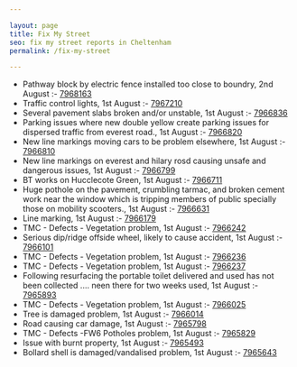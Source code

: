 ```yaml
---

layout: page
title: Fix My Street
seo: fix my street reports in Cheltenham
permalink: /fix-my-street

---
```


<!-- fix_marker starts -->

- Pathway block by electric fence installed too close to boundry, 2nd August :- [7968163](https://www.fixmystreet.com/report/7968163)
- Traffic control lights, 1st August :- [7967210](https://www.fixmystreet.com/report/7967210)
- Several pavement slabs broken and/or unstable, 1st August :- [7966836](https://www.fixmystreet.com/report/7966836)
- Parking issues where new double yellow create parking issues for dispersed traffic from everest road., 1st August :- [7966820](https://www.fixmystreet.com/report/7966820)
- New line markings moving cars to be problem elsewhere, 1st August :- [7966810](https://www.fixmystreet.com/report/7966810)
- New line markings on everest and hilary rosd causing unsafe and dangerous issues, 1st August :- [7966799](https://www.fixmystreet.com/report/7966799)
- BT works on Hucclecote Green, 1st August :- [7966711](https://www.fixmystreet.com/report/7966711)
- Huge pothole on the pavement, crumbling tarmac, and broken cement work near the window which is tripping members of public specially those on mobility scooters., 1st August :- [7966631](https://www.fixmystreet.com/report/7966631)
- Line marking, 1st August :- [7966179](https://www.fixmystreet.com/report/7966179)
- TMC - Defects - Vegetation problem, 1st August :- [7966242](https://www.fixmystreet.com/report/7966242)
- Serious dip/ridge offside wheel, likely to cause accident, 1st August :- [7966101](https://www.fixmystreet.com/report/7966101)
- TMC - Defects - Vegetation problem, 1st August :- [7966236](https://www.fixmystreet.com/report/7966236)
- TMC - Defects - Vegetation problem, 1st August :- [7966237](https://www.fixmystreet.com/report/7966237)
- Following resurfacing the portable toilet delivered and used has not been collected .... neen there for two weeks used, 1st August :- [7965893](https://www.fixmystreet.com/report/7965893)
- TMC - Defects - Vegetation problem, 1st August :- [7966025](https://www.fixmystreet.com/report/7966025)
- Tree is damaged problem, 1st August :- [7966014](https://www.fixmystreet.com/report/7966014)
- Road causing car damage, 1st August :- [7965798](https://www.fixmystreet.com/report/7965798)
- TMC - Defects -FW6 Potholes problem, 1st August :- [7965829](https://www.fixmystreet.com/report/7965829)
- Issue with burnt property, 1st August :- [7965493](https://www.fixmystreet.com/report/7965493)
- Bollard shell is damaged/vandalised problem, 1st August :- [7965643](https://www.fixmystreet.com/report/7965643)

<!-- fix_marker ends -->